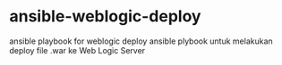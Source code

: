 # ansible-weblogic-deploy
ansible playbook for weblogic deploy
ansible plybook untuk melakukan deploy file .war ke Web Logic Server
